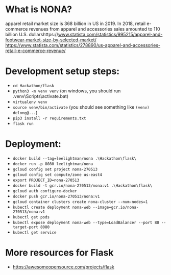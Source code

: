 # What is NONA?

apparel retail market size is 368 billion in US in 2019. In 2018, retail e-commerce revenues from apparel and accessories sales amounted to 110 billion U.S. dollarshttps://www.statista.com/statistics/995215/apparel-and-footwear-market-size-by-selected-market/ https://www.statista.com/statistics/278890/us-apparel-and-accessories-retail-e-commerce-revenue/

# Development setup steps:
- `cd Hackathon/flask`
- `python3 -m venv venv`
(on windows, you should run .venv\Scripts\activate.bat)
- `virtualenv venv`
- `source venv/bin/activate` (you should see something like `(venv) delong@...`)
- `pip3 install -r requirements.txt`
- `flask run`

# Deployment:
- `docker build --tag=leelightman/nona .\Hackathon\flask\`
- `docker run -p 8080 leelightman/nona`
- `gcloud config set project nona-270513`
- `gcloud config set compute/zone us-east4`
-  `export PROJECT_ID=nona-270513`
- `docker build -t gcr.io/nona-270513/nona:v1 .\Hackathon\flask\`
- `gcloud auth configure-docker`
- `docker push gcr.io/nona-270513/nona:v1`
- `gcloud container clusters create nona-cluster --num-nodes=1`
- `kubectl create deployment nona-web --image=gcr.io/nona-270513/nona:v1`
- `kubectl get pods`
- `kubectl expose deployment nona-web --type=LoadBalancer --port 80 --target-port 8080`
- `kubectl get service`

# More resources for Flask
- https://awesomeopensource.com/projects/flask